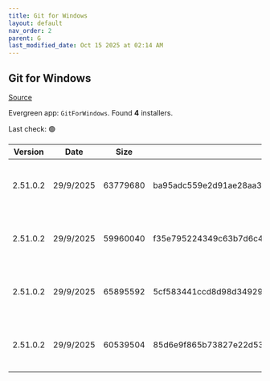 ```yaml
---
title: Git for Windows
layout: default
nav_order: 2
parent: G
last_modified_date: Oct 15 2025 at 02:14 AM
---
```


## Git for Windows

[Source](https://gitforwindows.org/)

Evergreen app: `GitForWindows`. Found **4** installers.

Last check: 🟢

| Version  | Date      | Size     | Sha256                                                           | Architecture | InstallerType | Type | URI                                                                                                                                                                                                                            |
| -------- | --------- | -------- | ---------------------------------------------------------------- | ------------ | ------------- | ---- | ------------------------------------------------------------------------------------------------------------------------------------------------------------------------------------------------------------------------------ |
| 2.51.0.2 | 29/9/2025 | 63779680 | ba95adc559e2d91ae28aa354c0ffb06b2c54f2bf42985f278dded9ca31194816 | ARM64        | Default       | exe  | [https://github.com/git-for-windows/git/releases/download/v2.51.0.windows.2/Git-2.51.0.2-arm64.exe](https://github.com/git-for-windows/git/releases/download/v2.51.0.windows.2/Git-2.51.0.2-arm64.exe)                         |
| 2.51.0.2 | 29/9/2025 | 59960040 | f35e795224349c63b7d6c429c2d8404a6ce7e2e8f91934a3f6ba2ca8e7e285a8 | ARM64        | Portable      | exe  | [https://github.com/git-for-windows/git/releases/download/v2.51.0.windows.2/PortableGit-2.51.0.2-arm64.7z.exe](https://github.com/git-for-windows/git/releases/download/v2.51.0.windows.2/PortableGit-2.51.0.2-arm64.7z.exe)   |
| 2.51.0.2 | 29/9/2025 | 65895592 | 5cf583441ccd8d98d3492936235b6ee30c6847d1b3f49365d6a025b3432094ad | x64          | Default       | exe  | [https://github.com/git-for-windows/git/releases/download/v2.51.0.windows.2/Git-2.51.0.2-64-bit.exe](https://github.com/git-for-windows/git/releases/download/v2.51.0.windows.2/Git-2.51.0.2-64-bit.exe)                       |
| 2.51.0.2 | 29/9/2025 | 60539504 | 85d6e9f865b73827e22d532fd6cd5b93987c8d264142786b0721956619d5c00e | x64          | Portable      | exe  | [https://github.com/git-for-windows/git/releases/download/v2.51.0.windows.2/PortableGit-2.51.0.2-64-bit.7z.exe](https://github.com/git-for-windows/git/releases/download/v2.51.0.windows.2/PortableGit-2.51.0.2-64-bit.7z.exe) |

